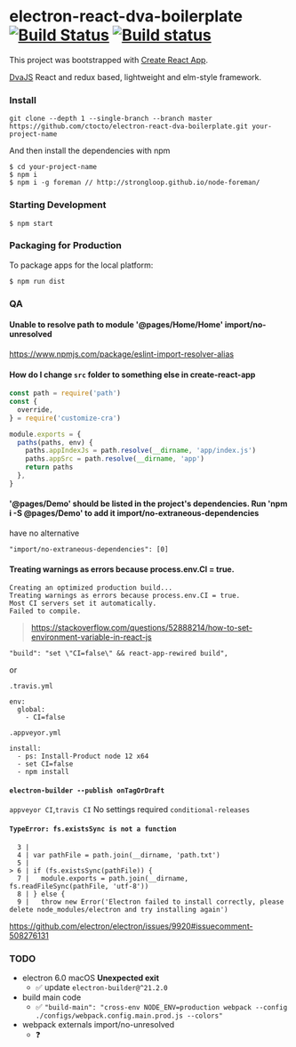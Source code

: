 # electron-react-dva-boilerplate [![Build Status](https://travis-ci.org/ctocto/electron-react-dva-boilerplate.svg?branch=master)](https://travis-ci.org/ctocto/electron-react-dva-boilerplate) [![Build status](https://ci.appveyor.com/api/projects/status/41gt4n789837ftps?svg=true)](https://ci.appveyor.com/project/Northerner/electron-react-dva-boilerplate)


This project was bootstrapped with [Create React App](https://github.com/facebook/create-react-app).

[DvaJS](https://dvajs.com/) React and redux based, lightweight and elm-style framework.

### Install
```github
git clone --depth 1 --single-branch --branch master https://github.com/ctocto/electron-react-dva-boilerplate.git your-project-name
```
And then install the dependencies with npm
```
$ cd your-project-name
$ npm i
$ npm i -g foreman // http://strongloop.github.io/node-foreman/
```
### Starting Development
```
$ npm start
```

### Packaging for Production
To package apps for the local platform:
```
$ npm run dist
```


### QA

#### Unable to resolve path to module '@pages/Home/Home'  import/no-unresolved
https://www.npmjs.com/package/eslint-import-resolver-alias

#### How do I change `src` folder to something else in create-react-app
```js
const path = require('path')
const {
  override,
} = require('customize-cra')

module.exports = {
  paths(paths, env) {
    paths.appIndexJs = path.resolve(__dirname, 'app/index.js')
    paths.appSrc = path.resolve(__dirname, 'app')
    return paths
  },
}
```

#### '@pages/Demo' should be listed in the project's dependencies. Run 'npm i -S @pages/Demo' to add it            import/no-extraneous-dependencies
have no alternative
```
"import/no-extraneous-dependencies": [0]
```

#### Treating warnings as errors because process.env.CI = true.
```
Creating an optimized production build...
Treating warnings as errors because process.env.CI = true.
Most CI servers set it automatically.
Failed to compile.
```
> https://stackoverflow.com/questions/52888214/how-to-set-environment-variable-in-react-js
```
"build": "set \"CI=false\" && react-app-rewired build",
```
or

`.travis.yml`
```
env:
  global:
    - CI=false
```
`.appveyor.yml`
```
install:
  - ps: Install-Product node 12 x64
  - set CI=false
  - npm install
```

#### `electron-builder --publish onTagOrDraft`
`appveyor CI`,`travis CI` No settings required `conditional-releases`

#### `TypeError: fs.existsSync is not a function`
```
  3 | 
  4 | var pathFile = path.join(__dirname, 'path.txt')
  5 | 
> 6 | if (fs.existsSync(pathFile)) {
  7 |   module.exports = path.join(__dirname, fs.readFileSync(pathFile, 'utf-8'))
  8 | } else {
  9 |   throw new Error('Electron failed to install correctly, please delete node_modules/electron and try installing again')

```
https://github.com/electron/electron/issues/9920#issuecomment-508276131

### TODO
* electron 6.0 macOS **Unexpected exit**
  - ✅ update `electron-builder@^21.2.0`
* build main code
  - ✅ `"build-main": "cross-env NODE_ENV=production webpack --config ./configs/webpack.config.main.prod.js --colors"`
* webpack externals import/no-unresolved
  - ❓